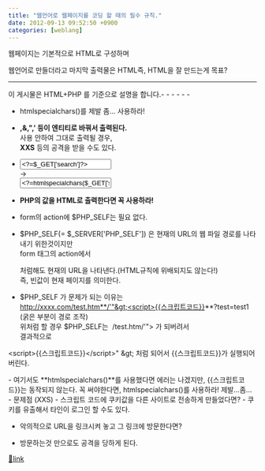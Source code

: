 ```yaml
---
title: "웹언어로 웹페이지를 코딩 할 때의 필수 규칙."
date: 2012-09-13 09:52:50 +0900
categories: [weblang]
---
```


웹페이지는 기본적으로 HTML로 구성하며

웹언어로 만들더라고 마지막 출력물은 HTML즉, HTML을 잘 만드는게 목표?  
- - - - - -

이 게시물은 HTML+PHP 를 기준으로 설명을 합니다.- - - - - -

- htmlspecialchars()를 제발 좀... 사용하라!
- **,&amp;,",' 등이 엔티티로 바꿔서 출력된다.**  
사용 안하여 그대로 출력될 경우,   
**XXS** 등의 공격을 받을 수도 있다.
- <input name="search" type="text" value="&lt;?=$_GET['search']?>"></input>  
-&gt;  
<input name="search" type="text" value="&lt;?=&#xD;&#xA;htmlspecialchars($_GET['search'])?>"></input>
- **PHP의 값을 HTML로 출력한다면 꼭 사용하라!**

- form의 action에 $PHP_SELF는 필요 없다.
- $PHP_SELF(= $_SERVER['PHP_SELF']) 은 현재의 URL의 웹 파일 경로를 나타내기 위한것이지만  
form 태그의 action에서 **<form action=""></form>** 처럼해도 현재의 URL을 나타낸다.(HTML규칙에 위배되지도 않는다!)  
즉, 빈값이 현재 페이지를 의미한다.
- $PHP_SELF 가 문제가 되는 이유는  
http://xxxx.com/test.htm**/'"&gt;<script>{{스크립트코드}}</script>**?test=test1 (굵은 부분이 경로 조작)  
위처럼 할 경우 $PHP_SELF는 &#xD;
/test.htm/'"&gt;<script>{{스크립트코드}}</script> 가 되버려서  
결과적으로  
<form action="&lt;b>/test.htm/'">&lt;script&gt;{{스크립트코드}}&lt;/script&gt;" &amp;gt;  &#xD;
처럼 되어서  &#xD;
{{스크립트코드}}가 실행되어 버린다.</form>
- 여기서도 **htmlspecialchars()**를 사용했다면 에러는 나겠지만, {{스크립트코드}}는 동작되지 않는다.  
꼭 써야한다면, htmlspecialchars()를 사용하라! 제발...좀...
- 문제점 (XXS)
- 스크립트 코드에 쿠키값을 다른 사이트로 전송하게 만들었다면?
- 쿠키를 유출해서 타인이 로그인 할 수도 있다.

- 악의적으로 URL을 링크시켜 놓고 그 링크에 방문한다면?
- 방문하는것 만으로도 공격을 당하게 된다.




  &#xD;
  
  



[🔗link](http://www.mins01.com/mh/tech/read/797)